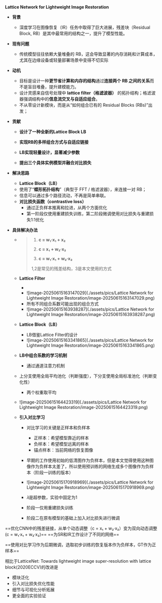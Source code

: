 **Lattice Network for Lightweight  Image Restoration**

- **背景**

  - 深度学习在图像恢复（IR）任务中取得了巨大进展，残差块（Residual Block, RB）是其中最常用的结构之一，提升了模型性能。
  
- **现有问题**

  - 传统模型往往依赖大量堆叠的 RB，这会导致显著的内存消耗和计算成本，尤其在边缘设备或轻量部署场景中变得不切实际
  
- **动机**

  - 目标是设计一种**更节省计算和内存的结构**通过**连接两个 RB 之间的关系**而不是盲目堆叠，提升建模能力。
  - 设计灵感来自信号处理中 **lattice filter（格滤波器）** 的拓扑结构；格滤波器强调结构中的**信息流交叉与自适应组合**。
  - 不从零设计新模块，而是从“如何组合已有的 Residual Blocks (RBs)”出发；
  
- **贡献**

  - **设计了一种全新的Lattice Block LB**

  - **实现RB的多样组合方式与自适应链接**

  - **LB实现轻量设计，显著减少参数**

  -  **提出三个具体实例模型并融合对比损失**

- **解决思路**
  -  **Lattice Block（LB）**
    - 使用了“**蝶形拓扑结构**”（典型于 FFT / 格滤波器），来连接一对 RB；
    - 信息可以通过多个路径流动，不再是简单串联。
  -  **对比损失函数（contrastive loss）**
     -  通过正负样本推离和拉进，从两个方面优化
     -  第一阶段仅使用重建损失训练，第二阶段微调使用对比损失与重建损失1:1优化
  
- **具体解决办法**

  - > 1. **c = w₁·x₁ + x₂**
    >
    > 2. **c = x₁ + w₂·x₂**
    >
    > 3. **c = w₁·x₁ + w₂·x₂**
    >
    > 1,2是常见的残差结构，3是本文使用的方式

  - **Lattice Filter**

    - 
    - ![image-20250615163147029](./assets/pics/Lattice Network for Lightweight  Image Restoration/image-20250615163147029.png)
    - 所有不同组合系数可能出现的组合方式
    - ![image-20250615163938287](./assets/pics/Lattice Network for Lightweight  Image Restoration/image-20250615163938287.png)

  - **Lattice Block（LB）**

    - LB借鉴Lattice Filter的设计
    - ![image-20250615163341865](./assets/pics/Lattice Network for Lightweight  Image Restoration/image-20250615163341865.png)
  
  - **LB中组合系数的学习机制**
  
    - 通过通道注意力机制
  
  - 上分支使用全局平均池化（判断强度），下分支使用全局标准池化（判断变化性）
    - 两个权重取平均
  
  - ![image-20250615164423319](./assets/pics/Lattice Network for Lightweight  Image Restoration/image-20250615164423319.png)
  
    
  
  - **引入对比学习**
  
    - 对比学习的关键是正样本和负样本
      - 正样本：希望模型靠近的样本
      - 负样本：希望模型远离的样本
      - 锚点样本：当前网络的恢复图像
  
    - 早期的工作使用初始的低清图作为负样本，但是本文觉得使用这种图像作为负样本太差了，所以使用预训练的网络生成多个图像作为负样本（阶段一训练的版本）
    - ![image-20250615170918969](./assets/pics/Lattice Network for Lightweight  Image Restoration/image-20250615170918969.png)
    - 𝜆是超参数，实验中固定为1
    - 阶段一仅用重建损失训练
    - 阶段二在原有模型的基础上加入对比损失进行微调
  



==优化CNN中的残差链接，从单个动态调整（c = x₁ + w₂·x₂）变为双向动态调整(c = w₁·x₁ + w₂·x₂)==
==为SR和IR工作设计了不同的网络==

==使用对比学习作为后期微调，选取初步训练的恢复版本作为负样本，GT作为正样本==







相比于LatticeNet: Towards lightweight image super-resolution with lattice block(2020ECCV)的改进是

- 模块泛化
- 引入对比损失优化性能
- 细节与可视化分析拓展
- 更全面的实验验证